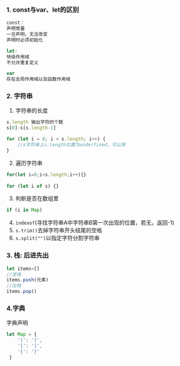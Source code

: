 ### 1. const与var、let的区别

```js
const：
声明常量
一旦声明，无法改变
声明时必须初始化

let:
块级作用域
不允许重复定义

var
存在全局作用域以及函数作用域
```

### 2.  字符串

1. 字符串的长度

```js
s.length 输出字符的个数
s[0]-s[s.length-1]

for (let i = 0; i < s.length; i++) {
	//s字符串上s.length位置为underfined，可以用
}
```

2. 遍历字符串

```js
for(let i=0;i<s.length;i++){}
   
for (let i of s) {}
```

3. 判断是否在数组里

```js
if (i in Map) 
```

4. `indexof`(寻找字符串A中字符串B第一次出现的位置，若无，返回-1)
4. `s.trim()`去掉字符串开头结尾的空格
4. `s.split("")`以指定字符分割字符串

### 3. 栈: 后进先出

```js
let items=[]
//进栈
items.push(元素)
//出栈
items.pop()
```



### 4.字典

字典声明

```js
let Map = {
    '(': ')',
    '[': ']',
    '{': '}'
 }
```





